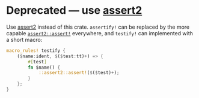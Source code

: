 # Deprecated — use [assert2][]

Use [assert2][] instead of this crate. `assertify!` can be replaced by the
more capable [`assert2::assert!`][] everywhere, and `testify!` can implemented
with a short macro:

```rust
macro_rules! testify {
    ($name:ident, $($test:tt)+) => {
        #[test]
        fn $name() {
            ::assert2::assert!($($test)+);
        }
    };
}
```

[assert2]: https://crates.io/crates/assert2
[`assert2::assert!`]: https://docs.rs/assert2/0.3.7/assert2/macro.assert.html
